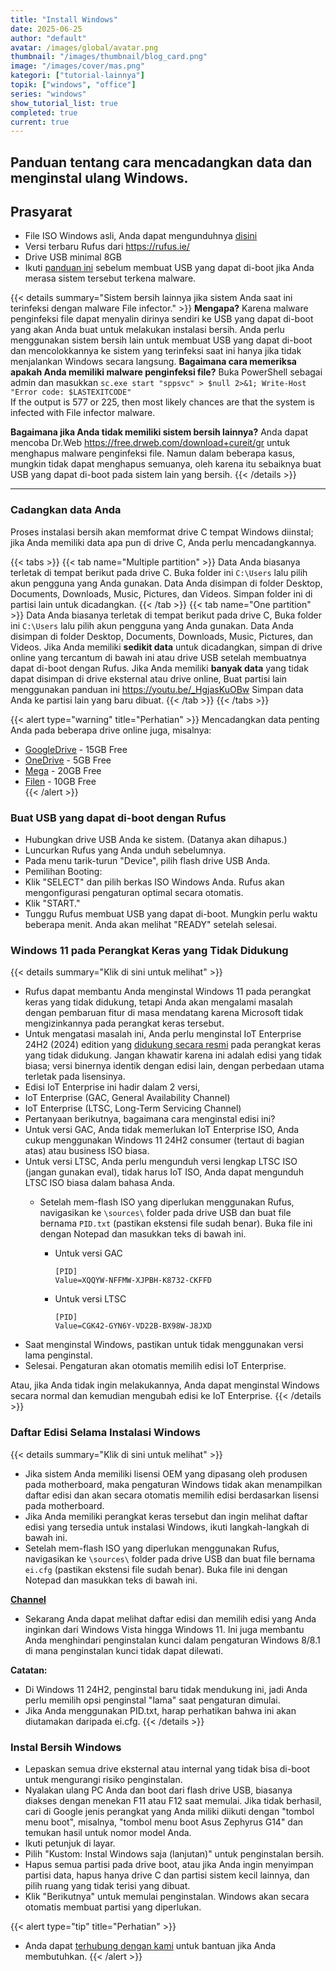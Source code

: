 ```yaml
---
title: "Install Windows"
date: 2025-06-25
author: "default"
avatar: /images/global/avatar.png
thumbnail: "/images/thumbnail/blog_card.png"
image: "/images/cover/mas.png"
kategori: ["tutorial-lainnya"]
topik: ["windows", "office"]
series: "windows"
show_tutorial_list: true
completed: true
current: true 
---
```


Panduan tentang cara mencadangkan data dan menginstal ulang Windows.
---

## Prasyarat
- File ISO Windows asli, Anda dapat mengunduhnya [disini](https://msdl.devcomp.fun/)
- Versi terbaru Rufus dari https://rufus.ie/
- Drive USB minimal 8GB 
- Ikuti [panduan ini](../remove-malware) sebelum membuat USB yang dapat di-boot jika Anda merasa sistem tersebut terkena malware.

{{< details summary="Sistem bersih lainnya jika sistem Anda saat ini terinfeksi dengan malware File infector." >}}
**Mengapa?** 
  Karena malware penginfeksi file dapat menyalin dirinya sendiri ke USB yang dapat di-boot yang akan Anda buat untuk melakukan instalasi bersih.
  Anda perlu menggunakan sistem bersih lain untuk membuat USB yang dapat di-boot dan mencolokkannya ke sistem yang terinfeksi saat ini hanya jika tidak menjalankan Windows secara langsung. 
**Bagaimana cara memeriksa apakah Anda memiliki malware penginfeksi file?** 
  Buka PowerShell sebagai admin dan masukkan
  `sc.exe start "sppsvc" > $null 2>&1; Write-Host "Error code: $LASTEXITCODE"`  
  If the output is 577 or 225, then most likely chances are that the system is infected with File infector malware. 
  
**Bagaimana jika Anda tidak memiliki sistem bersih lainnya?**
  Anda dapat mencoba Dr.Web https://free.drweb.com/download+cureit/gr untuk menghapus malware penginfeksi file. Namun dalam beberapa kasus, mungkin tidak dapat menghapus semuanya, oleh karena itu sebaiknya buat USB yang dapat di-boot pada sistem lain yang bersih.
{{< /details >}}

---

### Cadangkan data Anda

Proses instalasi bersih akan memformat drive C tempat Windows diinstal; jika Anda memiliki data apa pun di drive C, Anda perlu mencadangkannya.


{{< tabs >}}
  {{< tab name="Multiple partition" >}} 
  Data Anda biasanya terletak di tempat berikut pada drive C.
  Buka folder ini `C:\Users` lalu pilih akun pengguna yang Anda gunakan.
  Data Anda disimpan di folder Desktop, Documents, Downloads, Music, Pictures, dan Videos.
  Simpan folder ini di partisi lain untuk dicadangkan.
  {{< /tab >}}
  {{< tab name="One partition" >}} 
  Data Anda biasanya terletak di tempat berikut pada drive C, 
  Buka folder ini `C:\Users` lalu pilih akun pengguna yang Anda gunakan.
  Data Anda disimpan di folder Desktop, Documents, Downloads, Music, Pictures, dan Videos.
  Jika Anda memiliki **sedikit data** untuk dicadangkan, simpan di drive online yang tercantum di bawah ini atau drive USB setelah membuatnya dapat di-boot dengan Rufus.
  Jika Anda memiliki **banyak data** yang tidak dapat disimpan di drive eksternal atau drive online, 
  Buat partisi lain menggunakan panduan ini https://youtu.be/_HgjasKuOBw
  Simpan data Anda ke partisi lain yang baru dibuat.
  {{< /tab >}}
{{< /tabs >}}

{{< alert type="warning" title="Perhatian" >}}
Mencadangkan data penting Anda pada beberapa drive online juga, misalnya:
 - [GoogleDrive](https://drive.google.com/) - 15GB Free  
 - [OneDrive](https://onedrive.live.com/) - 5GB Free  
 - [Mega](https://mega.io/) - 20GB Free  
 - [Filen](https://filen.io/) - 10GB Free  
{{< /alert >}}

### Buat USB yang dapat di-boot dengan Rufus

- Hubungkan drive USB Anda ke sistem. (Datanya akan dihapus.)
- Luncurkan Rufus yang Anda unduh sebelumnya.
- Pada menu tarik-turun "Device", pilih flash drive USB Anda.
- Pemilihan Booting:
- Klik "SELECT" dan pilih berkas ISO Windows Anda. Rufus akan mengonfigurasi pengaturan optimal secara otomatis.
- Klik "START."
- Tunggu Rufus membuat USB yang dapat di-boot. Mungkin perlu waktu beberapa menit. Anda akan melihat "READY" setelah selesai.

### Windows 11 pada Perangkat Keras yang Tidak Didukung

{{< details summary="Klik di sini untuk melihat" >}}
- Rufus dapat membantu Anda menginstal Windows 11 pada perangkat keras yang tidak didukung, tetapi Anda akan mengalami masalah dengan pembaruan fitur di masa mendatang karena Microsoft tidak mengizinkannya pada perangkat keras tersebut.
- Untuk mengatasi masalah ini, Anda perlu menginstal IoT Enterprise 24H2 (2024) edition yang [didukung secara resmi](https://learn.microsoft.com/en-us/windows/iot/iot-enterprise/Hardware/System_Requirements?tabs=Windows11LTSC#optional-minimum-requirements) pada perangkat keras yang tidak didukung. Jangan khawatir karena ini adalah edisi yang tidak biasa; versi binernya identik dengan edisi lain, dengan perbedaan utama terletak pada lisensinya.
- Edisi IoT Enterprise ini hadir dalam 2 versi,
- IoT Enterprise (GAC, General Availability Channel)
- IoT Enterprise (LTSC, Long-Term Servicing Channel)
- Pertanyaan berikutnya, bagaimana cara menginstal edisi ini?
- Untuk versi GAC, Anda tidak memerlukan IoT Enterprise ISO, Anda cukup menggunakan Windows 11 24H2 consumer (tertaut di bagian atas) atau business ISO biasa.
- Untuk versi LTSC, Anda perlu mengunduh versi lengkap LTSC ISO (jangan gunakan eval), tidak harus IoT ISO, Anda dapat mengunduh LTSC ISO biasa dalam bahasa Anda.
  - Setelah mem-flash ISO yang diperlukan menggunakan Rufus, navigasikan ke `\sources\` 
folder pada drive USB dan buat file bernama `PID.txt` (pastikan ekstensi file sudah benar). Buka file ini dengan Notepad dan masukkan teks di bawah ini.

    - Untuk versi GAC  
	  ```
	  [PID]
	  Value=XQQYW-NFFMW-XJPBH-K8732-CKFFD
	  ```
    - Untuk versi LTSC 
	  ```
	  [PID]
	  Value=CGK42-GYN6Y-VD22B-BX98W-J8JXD
	  ```
- Saat menginstal Windows, pastikan untuk tidak menggunakan versi lama penginstal.
- Selesai. Pengaturan akan otomatis memilih edisi IoT Enterprise.

Atau, jika Anda tidak ingin melakukannya, Anda dapat menginstal Windows secara normal dan kemudian mengubah edisi ke IoT Enterprise.
{{< /details >}}

### Daftar Edisi Selama Instalasi Windows

{{< details summary="Klik di sini untuk melihat" >}}
- Jika sistem Anda memiliki lisensi OEM yang dipasang oleh produsen pada motherboard, maka pengaturan Windows tidak akan menampilkan daftar edisi dan akan secara otomatis memilih edisi berdasarkan lisensi pada motherboard.
- Jika Anda memiliki perangkat keras tersebut dan ingin melihat daftar edisi yang tersedia untuk instalasi Windows, ikuti langkah-langkah di bawah ini.
- Setelah mem-flash ISO yang diperlukan menggunakan Rufus, navigasikan ke `\sources\` 
folder pada drive USB dan buat file bernama `ei.cfg` (pastikan ekstensi file sudah benar). Buka file ini dengan Notepad dan masukkan teks di bawah ini.


[**Channel**](NoKeyChannel)

- Sekarang Anda dapat melihat daftar edisi dan memilih edisi yang Anda inginkan dari Windows Vista hingga Windows 11. Ini juga membantu Anda menghindari penginstalan kunci dalam pengaturan Windows 8/8.1 di mana penginstalan kunci tidak dapat dilewati.

**Catatan:** 
- Di Windows 11 24H2, penginstal baru tidak mendukung ini, jadi Anda perlu memilih opsi penginstal "lama" saat pengaturan dimulai.
- Jika Anda menggunakan PID.txt, harap perhatikan bahwa ini akan diutamakan daripada ei.cfg.
{{< /details >}}

### Instal Bersih Windows

- Lepaskan semua drive eksternal atau internal yang tidak bisa di-boot untuk mengurangi risiko penginstalan.
- Nyalakan ulang PC Anda dan boot dari flash drive USB, biasanya diakses dengan menekan F11 atau F12 saat memulai. Jika tidak berhasil, cari di Google jenis perangkat yang Anda miliki diikuti dengan "tombol menu boot", misalnya, "tombol menu boot Asus Zephyrus G14" dan temukan hasil untuk nomor model Anda.
- Ikuti petunjuk di layar.
- Pilih "Kustom: Instal Windows saja (lanjutan)" untuk penginstalan bersih.
- Hapus semua partisi pada drive boot, atau jika Anda ingin menyimpan partisi data, hapus hanya drive C dan partisi sistem kecil lainnya, dan pilih ruang yang tidak terisi yang dibuat.
- Klik "Berikutnya" untuk memulai penginstalan. Windows akan secara otomatis membuat partisi yang diperlukan.

{{< alert type="tip" title="Perhatian" >}}
- Anda dapat [terhubung dengan kami](../troubleshoot) untuk bantuan jika Anda membutuhkan.
{{< /alert >}}